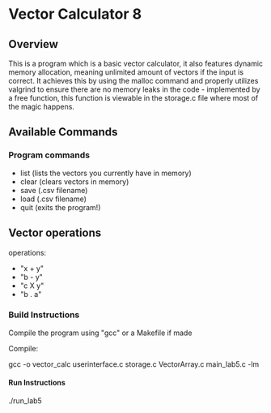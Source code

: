 # Vector Calculator 8


## Overview
This is a program which is a basic vector calculator, it also features dynamic memory allocation, meaning unlimited amount of vectors if the input is correct. It achieves this by using the malloc command and properly utilizes valgrind to ensure there are no memory leaks in the code - implemented by a free function, this function is viewable in the storage.c file where most of the magic happens.

## Available Commands

### Program commands
- list (lists the vectors you currently have in memory)
- clear (clears vectors in memory)
- save (.csv filename)
- load (.csv filename)
- quit (exits the program!)
## Vector operations
operations: 
- "x + y" 
- "b - y"
- "c X y" 
- "b . a" 


### Build Instructions
Compile the program using "gcc" or a Makefile if made

Compile: 

gcc -o vector_calc userinterface.c storage.c VectorArray.c main_lab5.c -lm

#### Run Instructions
./run_lab5
